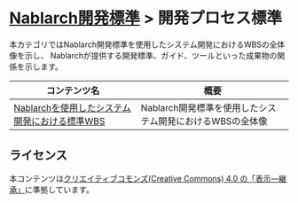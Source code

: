 # [Nablarch開発標準](../README.md) > 開発プロセス標準
本カテゴリではNablarch開発標準を使用したシステム開発におけるWBSの全体像を示し、
Nablarchが提供する開発標準、ガイド、ツールといった成果物の関係を示します。

|コンテンツ名|概要|
|--|--|
|[Nablarchを使用したシステム開発における標準WBS](./Nablarchを使用したシステム開発における標準WBS.xlsx)|Nablarch開発標準を使用したシステム開発におけるWBSの全体像|

## ライセンス

本コンテンツは<a href="https://creativecommons.org/licenses/by-sa/4.0/">クリエイティブコモンズ(Creative Commons) 4.0 の「表示—継承」</a>に準拠しています。
